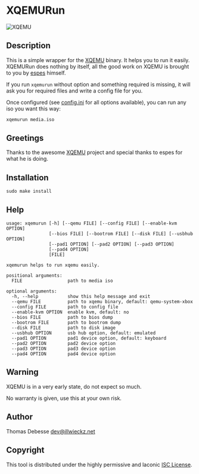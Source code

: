 XQEMURun
========

![XQEMU](http://dl.illwieckz.net/b/xqemu/20160201-074350.xqemu.png)

Description
-----------

This is a simple wrapper for the [XQEMU](https://github.com/espes/xqemu) binary. It helps you to run it easily. XQEMURun does nothing by itself, all the good work on XQEMU is brought to you by [espes](https://github.com/espes) himself.

If you run `xqemurun` without option and something required is missing, it will ask you for required files and write a config file for you.

Once configured (see [config.ini](sample/config.ini) for all options available), you can run any iso you want this way:

```sh
xqemurun media.iso
```

Greetings
---------

Thanks to the awesome [XQEMU](http://xqemu.com/) project and special thanks to espes for what he is doing.

Installation
------------

```
sudo make install
```

Help
----

```
usage: xqemurun [-h] [--qemu FILE] [--config FILE] [--enable-kvm OPTION]
                [--bios FILE] [--bootrom FILE] [--disk FILE] [--usbhub OPTION]
                [--pad1 OPTION] [--pad2 OPTION] [--pad3 OPTION]
                [--pad4 OPTION]
                [FILE]

xqemurun helps to run xqemu easily.

positional arguments:
  FILE                 path to media iso

optional arguments:
  -h, --help           show this help message and exit
  --qemu FILE          path to xqemu binary, default: qemu-system-xbox
  --config FILE        path to config file
  --enable-kvm OPTION  enable kvm, default: no
  --bios FILE          path to bios dump
  --bootrom FILE       path to bootrom dump
  --disk FILE          path to disk image
  --usbhub OPTION      usb hub option, default: emulated
  --pad1 OPTION        pad1 device option, default: keyboard
  --pad2 OPTION        pad2 device option
  --pad3 OPTION        pad3 device option
  --pad4 OPTION        pad4 device option
```

Warning
-------

XQEMU is in a very early state, do not expect so much.

No warranty is given, use this at your own risk.

Author
------

Thomas Debesse <dev@illwieckz.net>

Copyright
---------

This tool is distributed under the highly permissive and laconic [ISC License](COPYING.md).
